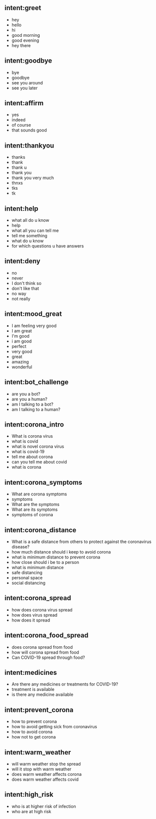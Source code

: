 ## intent:greet
- hey
- hello
- hi
- good morning
- good evening
- hey there

## intent:goodbye
- bye
- goodbye
- see you around
- see you later

## intent:affirm
- yes
- indeed
- of course
- that sounds good

## intent:thankyou
- thanks
- thank
- thank u
- thank you
- thank you very much
- thnxs
- tks
- tk

## intent:help
- what all do u know
- help
- what all you can tell me
- tell me something 
- what do u know
- for which questions u have answers


## intent:deny
- no
- never
- I don't think so
- don't like that
- no way
- not really

## intent:mood_great
- I am feeling very good
- I am great
- I'm good
- i am good
- perfect
- very good
- great
- amazing
- wonderful


## intent:bot_challenge
- are you a bot?
- are you a human?
- am I talking to a bot?
- am I talking to a human?

## intent:corona_intro
- What is corona virus
- what is covid
- what is novel corona virus
- what is covid-19
- tell me about corona
- can you tell me about covid
- what is corona

## intent:corona_symptoms
- What are corona symptoms
- symptoms
- What are the symptoms
- What are its symptoms
- symptoms of corona

## intent:corona_distance
- What is a safe distance from others to protect against the coronavirus disease?
- how much distance should i keep to avoid corona
- what is minimum distance to prevent corona
- how close should i be to a person
- what is minimum distance  
- safe distancing
- personal space
- social distancing

## intent:corona_spread
- how does corona virus spread
- how does virus spread
- how does it spread

## intent:corona_food_spread
- does corona spread from food
- how will corona spread from food
- Can COVID-19 spread through food?

## intent:medicines
- Are there any medicines or treatments for COVID-19?
- treatment is available
- is there any medicine available

## intent:prevent_corona
- how to prevent corona
- how to avoid getting sick from coronavirus
- how to avoid corona
- how not to get corona

## intent:warm_weather
- will warm weather stop the spread
- will it stop with warm weather
- does warm weather affects corona
- does warm weather affects covid

## intent:high_risk
- who is at higher risk of infection
- who are at high risk 

